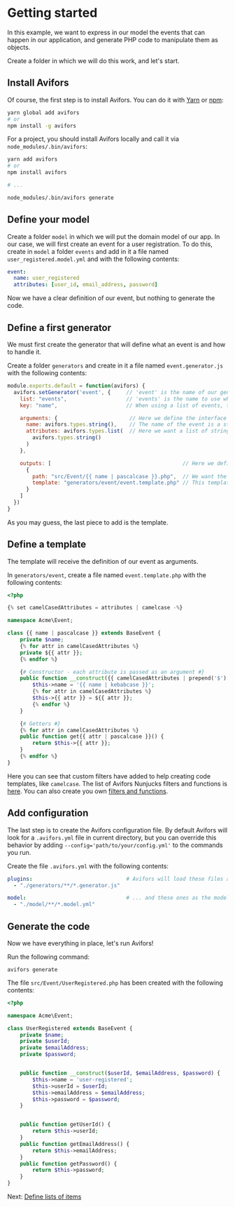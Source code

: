 # Getting started

In this example, we want to express in our model the events that can happen in our application, and generate PHP code to manipulate them as objects.

Create a folder in which we will do this work, and let's start.

## Install Avifors

Of course, the first step is to install Avifors. You can do it with [Yarn](https://yarnpkg.com) or [npm](https://www.npmjs.com):

```bash
yarn global add avifors
# or
npm install -g avifors
```

For a project, you should install Avifors locally and call it via `node_modules/.bin/avifors`:

```bash
yarn add avifors
# or
npm install avifors

# ...

node_modules/.bin/avifors generate
```

## Define your model

Create a folder `model` in which we will put the domain model of our app. In our case, we will first create an event for a user registration. To do this, create in `model` a folder `events` and add in it a file named `user_registered.model.yml` and with the following contents:

```yaml
event:
  name: user_registered
  attributes: [user_id, email_address, password]
```

Now we have a clear definition of our event, but nothing to generate the code.

## Define a first generator

We must first create the generator that will define what an event is and how to handle it.

Create a folder `generators` and create in it a file named `event.generator.js` with the following contents:

```javascript
module.exports.default = function(avifors) {
  avifors.setGenerator('event', {     // 'event' is the name of our generator
    list: "events",                   // 'events' is the name to use when listing events in a model file
    key: "name",                      // When using a list of events, the key used to identify an event will then be set as its 'name'

    arguments: {                       // Here we define the interface of the model definition, i.e. how to define an event
      name: avifors.types.string(),    // The name of the event is a string
      attributes: avifors.types.list(  // Here we want a list of strings as attributes
        avifors.types.string()
      )
    },

    outputs: [                                          // Here we define which files will be written for each event
      {
        path: "src/Event/{{ name | pascalcase }}.php",  // We want the file to have the name of the event PascalCased
        template: "generators/event/event.template.php" // This template will be used to generate the code
      }
    ]
  })
}
```

As you may guess, the last piece to add is the template.

## Define a template

The template will receive the definition of our event as arguments.

In `generators/event`, create a file named `event.template.php` with the following contents:

```php
<?php

{% set camelCasedAttributes = attributes | camelcase -%}

namespace Acme\Event;

class {{ name | pascalcase }} extends BaseEvent {
    private $name;
    {% for attr in camelCasedAttributes %}
    private ${{ attr }};
    {% endfor %}

    {# Constructor - each attribute is passed as an argument #}
    public function __construct({{ camelCasedAttributes | prepend('$') | join(', ') }}) { {# ['username', 'password'] -> '$username, $password' #}
        $this->name = '{{ name | kebabcase }}';
        {% for attr in camelCasedAttributes %}
        $this->{{ attr }} = ${{ attr }};
        {% endfor %}
    }

    {# Getters #}
    {% for attr in camelCasedAttributes %}
    public function get{{ attr | pascalcase }}() {
        return $this->{{ attr }};
    }
    {% endfor %}
}
```

Here you can see that custom filters have added to help creating code templates, like `camelcase`. The list of Avifors Nunjucks filters and functions is [here](https://github.com/antarestupin/Avifors/tree/master/doc/templates.md). You can also create you own [filters and functions](https://github.com/antarestupin/Avifors/blob/master/doc/plugins.md#change-environment-of-templates).

## Add configuration

The last step is to create the Avifors configuration file. By default Avifors will look for a `.avifors.yml` file in current directory, but you can override this behavior by adding `--config='path/to/your/config.yml'` to the commands you run.

Create the file `.avifors.yml` with the following contents:

```yaml
plugins:                              # Avifors will load these files as plugins...
  - "./generators/**/*.generator.js"

model:                                # ... and these ones as the model
  - "./model/**/*.model.yml"
```

## Generate the code

Now we have everything in place, let's run Avifors!

Run the following command:

```
avifors generate
```

The file `src/Event/UserRegistered.php` has been created with the following contents:

```php
<?php

namespace Acme\Event;

class UserRegistered extends BaseEvent {
    private $name;
    private $userId;
    private $emailAddress;
    private $password;


    public function __construct($userId, $emailAddress, $password) {
        $this->name = 'user-registered';
        $this->userId = $userId;
        $this->emailAddress = $emailAddress;
        $this->password = $password;
    }


    public function getUserId() {
        return $this->userId;
    }
    public function getEmailAddress() {
        return $this->emailAddress;
    }
    public function getPassword() {
        return $this->password;
    }
}
```

Next: [Define lists of items](https://github.com/antarestupin/Avifors/tree/master/doc/lists.md)
